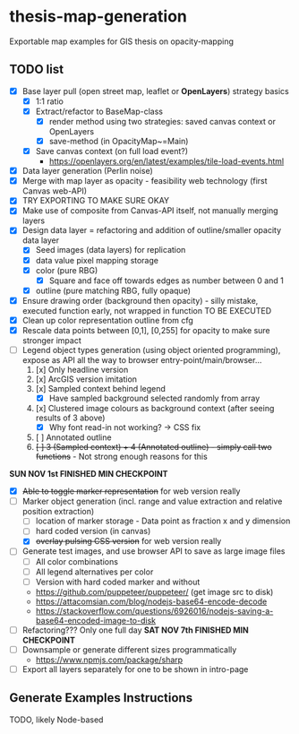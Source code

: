 # thesis-map-generation

Exportable map examples for GIS thesis on opacity-mapping

## TODO list

- [x] Base layer pull (open street map, leaflet or **OpenLayers**) strategy basics
    - [x] 1:1 ratio
    - [x] Extract/refactor to BaseMap-class
        - [x] render method using two strategies: saved canvas context or OpenLayers
        - [x] save-method (in OpacityMap~=Main)
    - [x] Save canvas context (on full load event?)
        - https://openlayers.org/en/latest/examples/tile-load-events.html
- [x] Data layer generation (Perlin noise)
- [x] Merge with map layer as opacity - feasibility web technology (first Canvas web-API)
- [x] TRY EXPORTING TO MAKE SURE OKAY
- [x] Make use of composite from Canvas-API itself, not manually merging layers
- [x] Design data layer = refactoring and addition of outline/smaller opacity data layer
    - [x] Seed images (data layers) for replication
    - [x] data value pixel mapping storage
    - [x] color (pure RBG)
        - [x] Square and face off towards edges as number between 0 and 1
    - [x] outline (pure matching RBG, fully opaque)
- [x] Ensure drawing order (background then opacity) - silly mistake, executed function early, not wrapped in function TO BE EXECUTED
- [x] Clean up color representation outline from cfg
- [x] Rescale data points between [0,1], [0,255] for opacity to make sure stronger impact
- [ ] Legend object types generation (using object oriented programming), expose as API all the way to browser entry-point/main/browser...
    1. [x] Only headline version
    2. [x] ArcGIS version imitation
    3. [x] Sampled context behind legend
        - [x] Have sampled background selected randomly from array
    4. [x] Clustered image colours as background context (after seeing results of 3 above)
        - [x] Why font read-in not working? -> CSS fix
    5. [ ] Annotated outline
    5. <strike>[ ] 3 (Sampled context) + 4 (Annotated outline) - simply call two functions</strike> - Not strong enough reasons for this


**SUN NOV 1st FINISHED MIN CHECKPOINT**

- [x] <strike>Able to toggle marker representation</strike> for web version really
- [ ] Marker object generation (incl. range and value extraction and relative position extraction)
    - [ ] location of marker storage - Data point as fraction x and y dimension
    - [ ] hard coded version (in canvas)
    - [x] <strike>overlay pulsing CSS version</strike> for web version really
- [ ] Generate test images, and use browser API to save as large image files
    - [ ] All color combinations
    - [ ] All legend alternatives per color
    - [ ] Version with hard coded marker and without
    - https://github.com/puppeteer/puppeteer/ (get image src to disk)
    - https://attacomsian.com/blog/nodejs-base64-encode-decode
    - https://stackoverflow.com/questions/6926016/nodejs-saving-a-base64-encoded-image-to-disk
- [ ] Refactoring??? Only one full day
**SAT NOV 7th FINISHED MIN CHECKPOINT**
- [ ] Downsample or generate different sizes programmatically
    - https://www.npmjs.com/package/sharp
- [ ] Export all layers separately for one to be shown in intro-page

## Generate Examples Instructions
TODO, likely Node-based